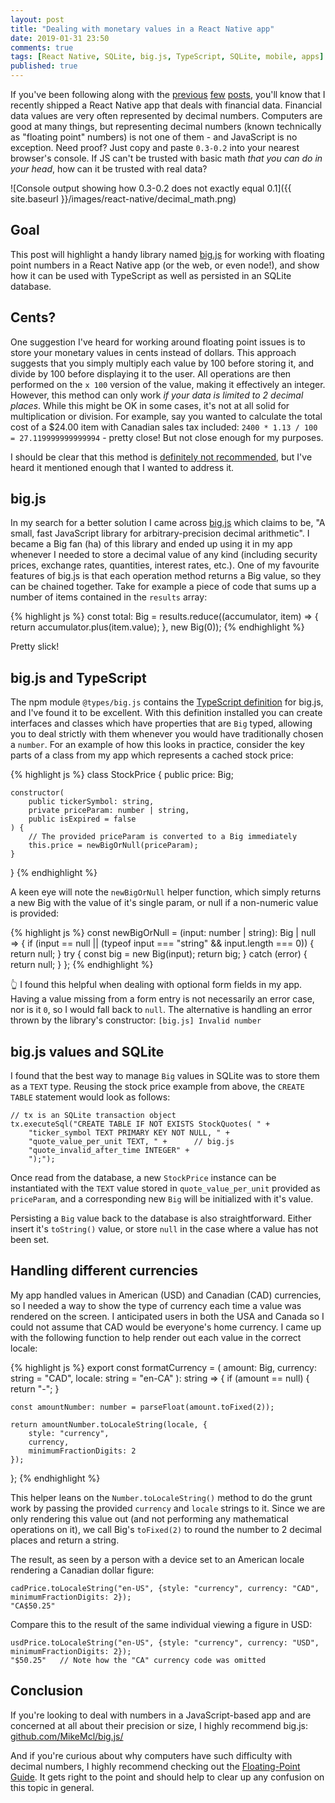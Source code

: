 ```yaml
---
layout: post
title: "Dealing with monetary values in a React Native app"
date: 2019-01-31 23:50
comments: true
tags: [React Native, SQLite, big.js, TypeScript, SQLite, mobile, apps]
published: true
---
```

If you've been following along with the [previous](/blog/2018/12/05/sync-react-native-sqlite-db-with-dropbox/) [few](/blog/2018/11/06/react-native-offline-first-db-with-sqlite/) [posts](/blog/2018/10/12/react-native-typescript-cocoapods/), you'll know that I recently shipped a React Native app that deals with financial data. Financial data values are very often represented by decimal numbers. Computers are good at many things, but representing decimal numbers (known technically as "floating point" numbers) is not one of them - and JavaScript is no exception. Need proof? Just copy and paste `0.3-0.2` into your nearest browser's console. If JS can't be trusted with basic math _that you can do in your head_, how can it be trusted with real data?

![Console output showing how 0.3-0.2 does not exactly equal 0.1]({{ site.baseurl }}/images/react-native/decimal_math.png)

## Goal

This post will highlight a handy library named [big.js](http://mikemcl.github.io/big.js/) for working with floating point numbers in a React Native app (or the web, or even node!), and show how it can be used with TypeScript as well as persisted in an SQLite database.


## Cents?

One suggestion I've heard for working around floating point issues is to store your monetary values in cents instead of dollars. This approach suggests that you simply multiply each value by 100 before storing it, and divide by 100 before displaying it to the user. All operations are then performed on the `x 100` version of the value, making it effectively an integer. However, this method can only work _if your data is limited to 2 decimal places_. While this might be OK in some cases, it's not at all solid for multiplication or division. For example, say you wanted to calculate the total cost of a $24.00 item with Canadian sales tax included: `2400 * 1.13 / 100 = 27.119999999999994` - pretty close! But not close enough for my purposes.

I should be clear that this method is [definitely not recommended](https://floating-point-gui.de/formats/integer/), but I've heard it mentioned enough that I wanted to address it.


## big.js

In my search for a better solution I came across [big.js](https://github.com/MikeMcl/big.js/) which claims to be, "A small, fast JavaScript library for arbitrary-precision decimal arithmetic". I became a Big fan (ha) of this library and ended up using it in my app whenever I needed to store a decimal value of any kind (including security prices, exchange rates, quantities, interest rates, etc.). One of my favourite features of big.js is that each operation method returns a Big value, so they can be chained together. Take for example a piece of code that sums up a number of items contained in the `results` array:

<!--
{% highlight js %}

{% endhighlight %}
-->

{% highlight js %}
const total: Big = results.reduce((accumulator, item) => {
    return accumulator.plus(item.value);
}, new Big(0));
{% endhighlight %}

Pretty slick!


## big.js and TypeScript

The npm module `@types/big.js` contains the [TypeScript definition](https://github.com/MikeMcl/big.js/#typescript) for big.js, and I've found it to be excellent. With this definition installed you can create interfaces and classes which have properties that are `Big` typed, allowing you to deal strictly with them whenever you would have traditionally chosen a `number`. For an example of how this looks in practice, consider the key parts of a class from my app which represents a cached stock price:

{% highlight js %}
class StockPrice {
    public price: Big;

    constructor(
        public tickerSymbol: string,
        private priceParam: number | string,
        public isExpired = false
    ) {
        // The provided priceParam is converted to a Big immediately
        this.price = newBigOrNull(priceParam);
    }
}
{% endhighlight %}

A keen eye will note the `newBigOrNull` helper function, which simply returns a new Big with the value of it's single param, or null if a non-numeric value is provided:

{% highlight js %}
const newBigOrNull = (input: number | string): Big | null => {
    if (input == null || (typeof input === "string" && input.length === 0)) {
        return null;
    }
    try {
        const big = new Big(input);
        return big;
    } catch (error) {
        return null;
    }
};
{% endhighlight %}

👆 I found this helpful when dealing with optional form fields in my app. Having a value missing from a form entry is not necessarily an error case, nor is it `0`, so I would fall back to `null`. The alternative is handling an error thrown by the library's constructor: `[big.js] Invalid number`


## big.js values and SQLite

I found that the best way to manage `Big` values in SQLite was to store them as a `TEXT` type. Reusing the stock price example from above, the `CREATE TABLE` statement would look as follows:

```
// tx is an SQLite transaction object
tx.executeSql("CREATE TABLE IF NOT EXISTS StockQuotes( " +
    "ticker_symbol TEXT PRIMARY KEY NOT NULL, " +
    "quote_value_per_unit TEXT, " +      // big.js
    "quote_invalid_after_time INTEGER" +
    ");");
```

Once read from the database, a new `StockPrice` instance can be instantiated with the `TEXT` value stored in `quote_value_per_unit` provided as `priceParam`, and a corresponding new `Big` will be initialized with it's value.

Persisting a `Big` value back to the database is also straightforward. Either insert it's `toString()` value, or store `null` in the case where a value has not been set.


## Handling different currencies

My app handled values in American (USD) and Canadian (CAD) currencies, so I needed a way to show the type of currency each time a value was rendered on the screen. I anticipated users in both the USA and Canada so I could not assume that CAD would be everyone's home currency. I came up with the following function to help render out each value in the correct locale:

{% highlight js %}
export const formatCurrency = (
    amount: Big,
    currency: string = "CAD",
    locale: string = "en-CA"
): string => {
    if (amount == null) {
        return "-";
    }

    const amountNumber: number = parseFloat(amount.toFixed(2));

    return amountNumber.toLocaleString(locale, {
        style: "currency",
        currency,
        minimumFractionDigits: 2
    });
};
{% endhighlight %}

This helper leans on the `Number.toLocaleString()` method to do the grunt work by passing the provided `currency` and `locale` strings to it. Since we are only rendering this value out (and not performing any mathematical operations on it), we call Big's `toFixed(2)` to round the number to 2 decimal places and return a string. 

The result, as seen by a person with a device set to an American locale rendering a Canadian dollar figure:

```
cadPrice.toLocaleString("en-US", {style: "currency", currency: "CAD", minimumFractionDigits: 2});
"CA$50.25"
```

Compare this to the result of the same individual viewing a figure in USD:

```
usdPrice.toLocaleString("en-US", {style: "currency", currency: "USD", minimumFractionDigits: 2});
"$50.25"   // Note how the "CA" currency code was omitted
```


## Conclusion

If you're looking to deal with numbers in a JavaScript-based app and are concerned at all about their precision or size, I highly recommend big.js: [github.com/MikeMcl/big.js/](https://github.com/MikeMcl/big.js/)

And if you're curious about why computers have such difficulty with decimal numbers, I highly recommend checking out the [Floating-Point Guide](https://floating-point-gui.de/). It gets right to the point and should help to clear up any confusion on this topic in general.

